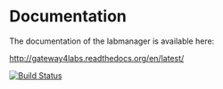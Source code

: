# Documentation

The documentation of the labmanager is available here:

   http://gateway4labs.readthedocs.org/en/latest/

[![Build Status](https://travis-ci.org/gateway4labs/labmanager.png?branch=master)](https://travis-ci.org/gateway4labs/labmanager)


